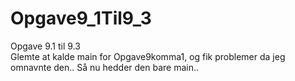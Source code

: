 # Opgave9_1Til9_3
Opgave 9.1 til 9.3  
Glemte at kalde main for Opgave9komma1, og fik problemer da jeg omnavnte den.. Så nu hedder den bare main..

